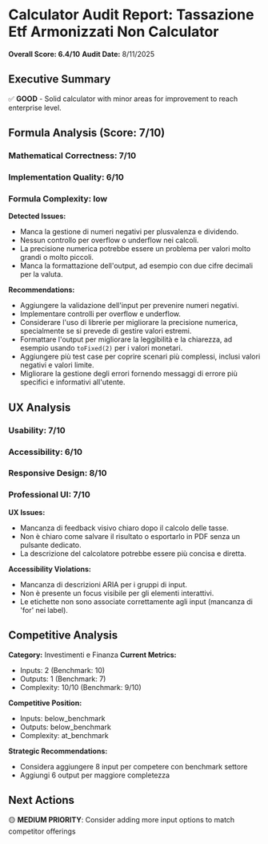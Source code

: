 # Calculator Audit Report: Tassazione Etf Armonizzati Non Calculator

**Overall Score: 6.4/10**
**Audit Date:** 8/11/2025

## Executive Summary

✅ **GOOD** - Solid calculator with minor areas for improvement to reach enterprise level.

## Formula Analysis (Score: 7/10)

### Mathematical Correctness: 7/10
### Implementation Quality: 6/10
### Formula Complexity: low

**Detected Issues:**
- Manca la gestione di numeri negativi per plusvalenza e dividendo.
- Nessun controllo per overflow o underflow nei calcoli.
- La precisione numerica potrebbe essere un problema per valori molto grandi o molto piccoli.
- Manca la formattazione dell'output, ad esempio con due cifre decimali per la valuta.

**Recommendations:**
- Aggiungere la validazione dell'input per prevenire numeri negativi.
- Implementare controlli per overflow e underflow.
- Considerare l'uso di librerie per migliorare la precisione numerica, specialmente se si prevede di gestire valori estremi.
- Formattare l'output per migliorare la leggibilità e la chiarezza, ad esempio usando `toFixed(2)` per i valori monetari.
- Aggiungere più test case per coprire scenari più complessi, inclusi valori negativi e valori limite.
- Migliorare la gestione degli errori fornendo messaggi di errore più specifici e informativi all'utente.

## UX Analysis

### Usability: 7/10
### Accessibility: 6/10  
### Responsive Design: 8/10
### Professional UI: 7/10

**UX Issues:**
- Mancanza di feedback visivo chiaro dopo il calcolo delle tasse.
- Non è chiaro come salvare il risultato o esportarlo in PDF senza un pulsante dedicato.
- La descrizione del calcolatore potrebbe essere più concisa e diretta.

**Accessibility Violations:**
- Mancanza di descrizioni ARIA per i gruppi di input.
- Non è presente un focus visibile per gli elementi interattivi.
- Le etichette non sono associate correttamente agli input (mancanza di 'for' nei label).

## Competitive Analysis

**Category:** Investimenti e Finanza
**Current Metrics:**
- Inputs: 2 (Benchmark: 10)
- Outputs: 1 (Benchmark: 7)
- Complexity: 10/10 (Benchmark: 9/10)

**Competitive Position:**
- Inputs: below_benchmark
- Outputs: below_benchmark  
- Complexity: at_benchmark

**Strategic Recommendations:**
- Considera aggiungere 8 input per competere con benchmark settore
- Aggiungi 6 output per maggiore completezza

## Next Actions

🟡 **MEDIUM PRIORITY**: Consider adding more input options to match competitor offerings

